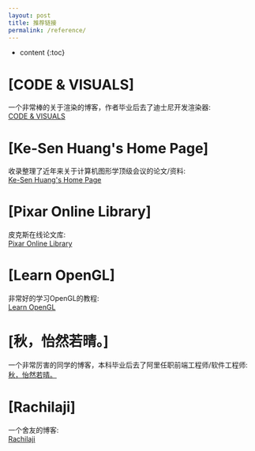 ```yaml
---
layout: post
title: 推荐链接
permalink: /reference/
---
```


* content
{:toc}


[CODE & VISUALS]
=====================
一个非常棒的关于渲染的博客，作者毕业后去了迪士尼开发渲染器:  
[CODE & VISUALS](http://blog.yiningkarlli.com/archive.html)

[Ke-Sen Huang's Home Page]
=====================
收录整理了近年来关于计算机图形学顶级会议的论文/资料:  
[Ke-Sen Huang's Home Page](http://kesen.realtimerendering.com/)

[Pixar Online Library]
=====================
皮克斯在线论文库:  
[Pixar Online Library](http://graphics.pixar.com/library/)

[Learn OpenGL]
=====================
非常好的学习OpenGL的教程:  
[Learn OpenGL](http://www.learnopengl.com/)

[秋，怡然若晴。]
=====================
一个非常厉害的同学的博客，本科毕业后去了阿里任职前端工程师/软件工程师:  
[秋，怡然若晴。](http://joyeecheung.cnblogs.com/)

[Rachilaji]
=====================
一个舍友的博客:  
[Rachilaji](http://blog.csdn.net/richlaji)



